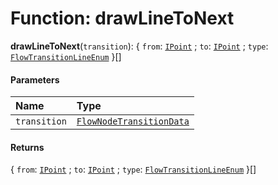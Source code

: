 # Function: drawLineToNext

**drawLineToNext**(`transition`): { `from`: [`IPoint`](/auto-docs/free-layout-editor/interfaces/IPoint.md) ; `to`: [`IPoint`](/auto-docs/free-layout-editor/interfaces/IPoint.md) ; `type`: [`FlowTransitionLineEnum`](/auto-docs/free-layout-editor/enums/FlowTransitionLineEnum.md)  }\[]

#### Parameters

| Name | Type |
| :------ | :------ |
| `transition` | [`FlowNodeTransitionData`](/auto-docs/free-layout-editor/classes/FlowNodeTransitionData.md) |

#### Returns

{ `from`: [`IPoint`](/auto-docs/free-layout-editor/interfaces/IPoint.md) ; `to`: [`IPoint`](/auto-docs/free-layout-editor/interfaces/IPoint.md) ; `type`: [`FlowTransitionLineEnum`](/auto-docs/free-layout-editor/enums/FlowTransitionLineEnum.md)  }\[]

